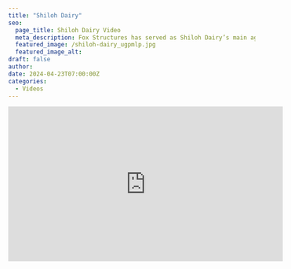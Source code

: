 ```yaml
---
title: "Shiloh Dairy"
seo:
  page_title: Shiloh Dairy Video
  meta_description: Fox Structures has served as Shiloh Dairy’s main ag construction team for nearly two decades. We’ve helped from the early inception of their farm.
  featured_image: /shiloh-dairy_ugpmlp.jpg
  featured_image_alt:
draft: false
author:
date: 2024-04-23T07:00:00Z
categories:
  - Videos
---
```


<div class="video-wrapper">
<iframe width="560" height="315" src="https://www.youtube.com/embed/H59vmkebYDo?si=DdWVLk2lDPyU3_dj" title="YouTube video player" frameborder="0" allow="accelerometer; autoplay; clipboard-write; encrypted-media; gyroscope; picture-in-picture; web-share" referrerpolicy="strict-origin-when-cross-origin" allowfullscreen></iframe>
</div>